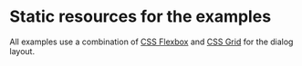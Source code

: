 # Static resources for the examples

All examples use a combination of [CSS Flexbox](https://www.w3schools.com/css/css3_flexbox.asp) and [CSS Grid](https://www.w3schools.com/css/css_grid.asp) for the dialog layout.

